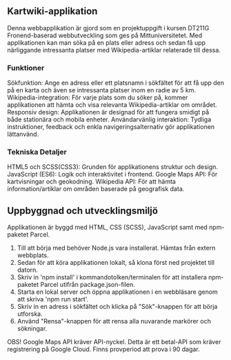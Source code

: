 ## Kartwiki-applikation
Denna webbapplikation är gjord som en projektuppgift i kursen DT211G Fronend-baserad webbutveckling som ges på Mittuniversitetet.
Med applikationen kan man söka på en plats eller adress och sedan få upp närliggande intressanta platser med Wikipedia-artiklar relaterade till dessa.

### Funktioner
Sökfunktion: Ange en adress eller ett platsnamn i sökfältet för att få upp den på en karta och även se intressanta platser inom en radie av 5 km.
Wikipedia-integration: För varje plats som du söker på, kommer applikationen att hämta och visa relevanta Wikipedia-artiklar om området.
Responsiv design: Applikationen är designad för att fungera smidigt på både stationära och mobila enheter.
Användarvänlig interaktion: Tydliga instruktioner, feedback och enkla navigeringsalternativ gör applikationen lättanvänd.

### Tekniska Detaljer
HTML5 och SCSS(CSS3): Grunden för applikationens struktur och design.
JavaScript (ES6): Logik och interaktivitet i frontend.
Google Maps API: För kartvisningar och geokodning.
Wikipedia API: För att hämta information/artiklar om områden baserade på geografisk data.

## Uppbyggnad och utvecklingsmiljö
Applikationen är byggd med HTML, CSS (SCSS), JavaScript samt med npm-paketet Parcel.

1. Till att börja med behöver Node.js vara installerat. Hämtas från extern webbplats.
2. Sedan för att köra applikationen lokalt, så klona först ned projektet till datorn.
3. Skriv in 'npm install' i kommandotolken/terminalen för att installera npm-paketet Parcel utifrån package.json-filen.
4. Starta en lokal server och öppna applikationen i en webbläsare genom att skriva 'npm run start'.
5. Skriv in en adress i sökfältet och klicka på "Sök"-knappen för att börja utforska.
6. Använd "Rensa"-knappen för att rensa alla nuvarande markörer och sökningar.

OBS! Google Maps API kräver API-nyckel. Detta är ett betal-API som kräver registrering på Google Cloud. Finns provperiod att prova i 90 dagar.